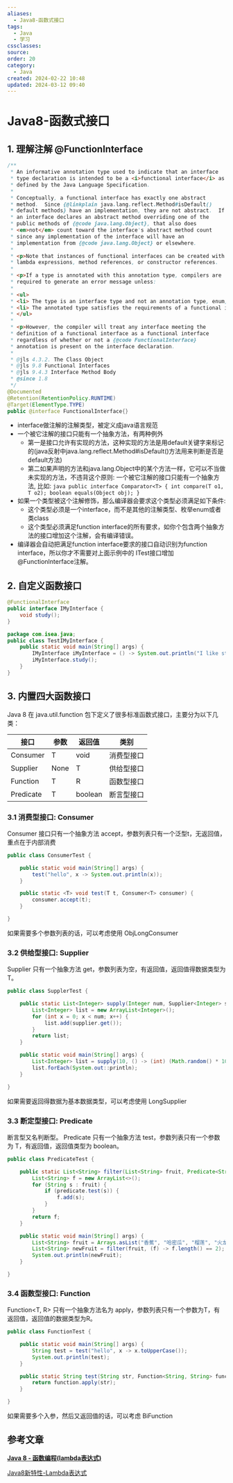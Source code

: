```yaml
---
aliases:
  - Java8-函数式接口
tags:
  - Java
  - 学习
cssclasses: 
source: 
order: 20
category:
  - Java
created: 2024-02-22 10:48
updated: 2024-03-12 09:40
---
```


# Java8-函数式接口

## 1. 理解注解 @FunctionInterface

```java
/**
 * An informative annotation type used to indicate that an interface
 * type declaration is intended to be a <i>functional interface</i> as
 * defined by the Java Language Specification.
 *
 * Conceptually, a functional interface has exactly one abstract
 * method.  Since {@linkplain java.lang.reflect.Method#isDefault()
 * default methods} have an implementation, they are not abstract.  If
 * an interface declares an abstract method overriding one of the
 * public methods of {@code java.lang.Object}, that also does
 * <em>not</em> count toward the interface's abstract method count
 * since any implementation of the interface will have an
 * implementation from {@code java.lang.Object} or elsewhere.
 *
 * <p>Note that instances of functional interfaces can be created with
 * lambda expressions, method references, or constructor references.
 *
 * <p>If a type is annotated with this annotation type, compilers are
 * required to generate an error message unless:
 *
 * <ul>
 * <li> The type is an interface type and not an annotation type, enum, or class.
 * <li> The annotated type satisfies the requirements of a functional interface.
 * </ul>
 *
 * <p>However, the compiler will treat any interface meeting the
 * definition of a functional interface as a functional interface
 * regardless of whether or not a {@code FunctionalInterface}
 * annotation is present on the interface declaration.
 *
 * @jls 4.3.2. The Class Object
 * @jls 9.8 Functional Interfaces
 * @jls 9.4.3 Interface Method Body
 * @since 1.8
 */
@Documented
@Retention(RetentionPolicy.RUNTIME)
@Target(ElementType.TYPE)
public @interface FunctionalInterface{}
```

- interface做注解的注解类型，被定义成java语言规范
- 一个被它注解的接口只能有一个抽象方法，有两种例外
  - 第一是接口允许有实现的方法，这种实现的方法是用default关键字来标记的(java反射中java.lang.reflect.Method#isDefault()方法用来判断是否是default方法)
  - 第二如果声明的方法和java.lang.Object中的某个方法一样，它可以不当做未实现的方法，不违背这个原则: 一个被它注解的接口只能有一个抽象方法, 比如: `java public interface Comparator<T> { int compare(T o1, T o2); boolean equals(Object obj); }`
- 如果一个类型被这个注解修饰，那么编译器会要求这个类型必须满足如下条件:
  - 这个类型必须是一个interface，而不是其他的注解类型、枚举enum或者类class
  - 这个类型必须满足function interface的所有要求，如你个包含两个抽象方法的接口增加这个注解，会有编译错误。
- 编译器会自动把满足function interface要求的接口自动识别为function interface，所以你才不需要对上面示例中的 ITest接口增加@FunctionInterface注解。

## 2. 自定义函数接口

```java
@FunctionalInterface
public interface IMyInterface {
    void study();
}

package com.isea.java;
public class TestIMyInterface {
    public static void main(String[] args) {
        IMyInterface iMyInterface = () -> System.out.println("I like study");
        iMyInterface.study();
    }
}
```

## 3. 内置四大函数接口

Java 8 在 java.util.function 包下定义了很多标准函数式接口，主要分为以下几类：

| 接口      | 参数 | 返回值  | 类别       |
| --------- | ---- | ------- | ---------- |
| Consumer  | T    | void    | 消费型接口 |
| Supplier  | None | T       | 供给型接口 |
| Function  | T    | R       | 函数型接口 |
| Predicate | T    | boolean | 断言型接口 |

### 3.1 消费型接口: Consumer

Consumer 接口只有一个抽象方法 accept，参数列表只有一个泛型t，无返回值，重点在于内部消费

```java
public class ConsumerTest {

    public static void main(String[] args) {
        test("hello", x -> System.out.println(x));
    }

    public static <T> void test(T t, Consumer<T> consumer) {
        consumer.accept(t);
    }

}
```

如果需要多个参数列表的话，可以考虑使用 ObjLongConsumer

### 3.2 供给型接口: Supplier

Supplier 只有一个抽象方法 get，参数列表为空，有返回值，返回值得数据类型为T。

```java
public class SupplerTest {

    public static List<Integer> supply(Integer num, Supplier<Integer> supplier) {
        List<Integer> list = new ArrayList<Integer>();
        for (int x = 0; x < num; x++) {
            list.add(supplier.get());
        }
        return list;
    }

    public static void main(String[] args) {
        List<Integer> list = supply(10, () -> (int) (Math.random() * 100));
        list.forEach(System.out::println);
    }

}
```

如果需要返回得数据为基本数据类型，可以考虑使用 LongSupplier

### 3.3 断定型接口: Predicate

断言型又名判断型。 Predicate 只有一个抽象方法 test，参数列表只有一个参数为 T，有返回值，返回值类型为 boolean。

```java
public class PredicateTest {

    public static List<String> filter(List<String> fruit, Predicate<String> predicate) {
        List<String> f = new ArrayList<>();
        for (String s : fruit) {
            if (predicate.test(s)) {
                f.add(s);
            }
        }
        return f;
    }

    public static void main(String[] args) {
        List<String> fruit = Arrays.asList("香蕉", "哈密瓜", "榴莲", "火龙果", "水蜜桃");
        List<String> newFruit = filter(fruit, (f) -> f.length() == 2);
        System.out.println(newFruit);
    }

}

```

### 3.4 函数型接口: Function

Function<T, R> 只有一个抽象方法名为 apply，参数列表只有一个参数为T，有返回值，返回值的数据类型为R。

```java
public class FunctionTest {

    public static void main(String[] args) {
        String test = test("hello", x -> x.toUpperCase());
        System.out.println(test);
    }

    public static String test(String str, Function<String, String> function) {
        return function.apply(str);
    }

}
```

如果需要多个入参，然后又返回值的话，可以考虑 BiFunction

## 参考文章

[**Java 8 - 函数编程(lambda表达式)**](https://pdai.tech/md/java/java8/java8-stream.html)

[Java8新特性-Lambda表达式](https://blog.csdn.net/ThinkWon/article/details/113764085)